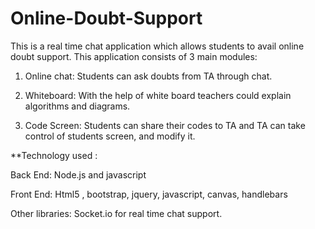 # Online-Doubt-Support
This is a real time chat application which allows students to avail online doubt support. This application consists of 3 main modules:

1. Online chat:
   Students can ask doubts from TA through chat.

2. Whiteboard:
   With the help of white board teachers could explain algorithms and diagrams.

3. Code Screen:
   Students can share their codes to TA and TA can take control of students 
   screen, and modify it.

**Technology used :

Back End: Node.js and javascript

Front End: Html5 , bootstrap, jquery, javascript, canvas, handlebars 

Other libraries: Socket.io for real time chat support.
